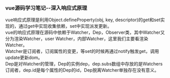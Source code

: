 ### vue源码学习笔记--深入响应式原理
vue响应式原理是利用Object.defineProperty(obj, key, descriptor)的get和set实现的，通过get中实现收集依赖，set中实现派发更新。  
vue的响应式原理在源码中依赖于Watcher，Dep，Observer类，其中Watcher又分为渲染Watcher，user Watcher，内部Watcher，这里我们主要看渲染Watcher。  
Watcher是订阅者，订阅属性的变更，等set的时候再通过notify触发get，调用update更新dom。  
Dep是对Watcher的管理，Dep的实例dep，dep.subs数组中存放的是Watchers订阅者，dep.id是每个属性的Dep的id，Dep脱离Watcher单独存在没有意义。  
